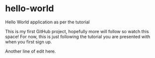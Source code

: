 # hello-world
Hello World application as per the tutorial

This is my first GitHub project, hopefully more will follow so watch this space!
For now, this is just following the tutorial you are presented with when you first sign up.

Another line of edit here.
